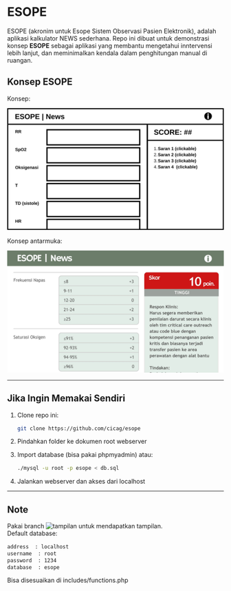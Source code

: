 # ESOPE
ESOPE (akronim untuk Esope Sistem Observasi Pasien Elektronik), adalah aplikasi kalkulator NEWS sederhana. Repo ini dibuat untuk demonstrasi konsep **ESOPE** sebagai aplikasi yang membantu mengetahui inntervensi lebih lanjut, dan meminimalkan kendala dalam penghitungan manual di ruangan.

## Konsep ESOPE
Konsep:  

  
   ![Gambar 1](images/1.jpg)  

Konsep antarmuka:  

  
   ![Gambar 2](images/2.jpg)

---

## Jika Ingin Memakai Sendiri
1. Clone repo ini:
   
   ```bash
   git clone https://github.com/cicag/esope
   ```
2. Pindahkan folder ke dokumen root webserver
3. Import database (bisa pakai phpmyadmin) atau:
   
   ```bash
   ./mysql -u root -p esope < db.sql
   ```
4. Jalankan webserver dan akses dari localhost
---
## Note
Pakai branch ![tampilan](https://github.com/cicag/esope/tree/tampilan) untuk mendapatkan tampilan.  
Default database:  

```
address  : localhost
username  : root
password  : 1234
database  : esope
```
Bisa disesuaikan di includes/functions.php

